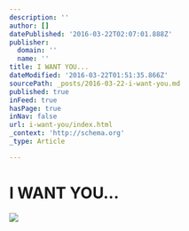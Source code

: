 ```yaml
---
description: ''
author: []
datePublished: '2016-03-22T02:07:01.888Z'
publisher:
  domain: ''
  name: ''
title: I WANT YOU...
dateModified: '2016-03-22T01:51:35.866Z'
sourcePath: _posts/2016-03-22-i-want-you.md
published: true
inFeed: true
hasPage: true
inNav: false
url: i-want-you/index.html
_context: 'http://schema.org'
_type: Article

---
```

# I WANT YOU...
![](https://the-grid-user-content.s3-us-west-2.amazonaws.com/27aa1481-4f58-40d9-bfd2-54e3e4bea45f.png)